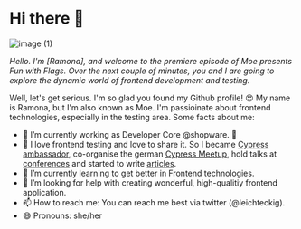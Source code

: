 # Hi there 👋

![image (1)](https://user-images.githubusercontent.com/29896429/114540538-f4e91000-9c55-11eb-85ff-db9e981feb4d.png)

*Hello. I'm [Ramona], and welcome to the premiere episode of Moe presents Fun with Flags. Over the next couple of minutes, you and I are going to explore the dynamic world of frontend development and testing.*

Well, let's get serious. I'm so glad you found my Github profile! 😍 My name is Ramona, but I'm also known as Moe. I'm passioinate about frontend technologies, especially in the testing area. Some facts about me:

- 🔭  I’m currently working as Developer Core @shopware. 💙
- 💜  I love frontend testing and love to share it. So I became [Cypress ambassador](https://cypress.io/ambassadors/), co-organise the german [Cypress Meetup](https://www.meetup.com/de-DE/cypress-de-community), hold talks at [conferences](https://speakerinnen.org/en/profiles/ramona-schwering) and started to write [articles](https://www.smashingmagazine.com/author/ramona-schwering/).
- 🌱  I’m currently learning to get better in Frontend technologies.
- 🤔  I’m looking for help with creating wonderful, high-qualitiy frontend application.
- 📫  How to reach me: You can reach me best via twitter (@leichteckig).
- 😄  Pronouns: she/her

